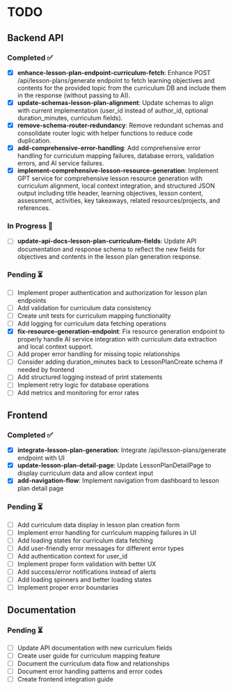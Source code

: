 # TODO

## Backend API

### Completed ✅
- [x] **enhance-lesson-plan-endpoint-curriculum-fetch**: Enhance POST /api/lesson-plans/generate endpoint to fetch learning objectives and contents for the provided topic from the curriculum DB and include them in the response (without passing to AI).
- [x] **update-schemas-lesson-plan-alignment**: Update schemas to align with current implementation (user_id instead of author_id, optional duration_minutes, curriculum fields).
- [x] **remove-schema-router-redundancy**: Remove redundant schemas and consolidate router logic with helper functions to reduce code duplication.
- [x] **add-comprehensive-error-handling**: Add comprehensive error handling for curriculum mapping failures, database errors, validation errors, and AI service failures.
- [x] **implement-comprehensive-lesson-resource-generation**: Implement GPT service for comprehensive lesson resource generation with curriculum alignment, local context integration, and structured JSON output including title header, learning objectives, lesson content, assessment, activities, key takeaways, related resources/projects, and references.

### In Progress 🔄
- [ ] **update-api-docs-lesson-plan-curriculum-fields**: Update API documentation and response schema to reflect the new fields for objectives and contents in the lesson plan generation response.

### Pending ⏳
- [ ] Implement proper authentication and authorization for lesson plan endpoints
- [ ] Add validation for curriculum data consistency
- [ ] Create unit tests for curriculum mapping functionality
- [ ] Add logging for curriculum data fetching operations
- [x] **fix-resource-generation-endpoint**: Fix resource generation endpoint to properly handle AI service integration with curriculum data extraction and local context support.
- [ ] Add proper error handling for missing topic relationships
- [ ] Consider adding duration_minutes back to LessonPlanCreate schema if needed by frontend
- [ ] Add structured logging instead of print statements
- [ ] Implement retry logic for database operations
- [ ] Add metrics and monitoring for error rates

## Frontend

### Completed ✅
- [x] **integrate-lesson-plan-generation**: Integrate /api/lesson-plans/generate endpoint with UI
- [x] **update-lesson-plan-detail-page**: Update LessonPlanDetailPage to display curriculum data and allow context input
- [x] **add-navigation-flow**: Implement navigation from dashboard to lesson plan detail page

### Pending ⏳
- [ ] Add curriculum data display in lesson plan creation form
- [ ] Implement error handling for curriculum mapping failures in UI
- [ ] Add loading states for curriculum data fetching
- [ ] Add user-friendly error messages for different error types
- [ ] Add authentication context for user_id
- [ ] Implement proper form validation with better UX
- [ ] Add success/error notifications instead of alerts
- [ ] Add loading spinners and better loading states
- [ ] Implement proper error boundaries

## Documentation

### Pending ⏳
- [ ] Update API documentation with new curriculum fields
- [ ] Create user guide for curriculum mapping feature
- [ ] Document the curriculum data flow and relationships
- [ ] Document error handling patterns and error codes
- [ ] Create frontend integration guide 
